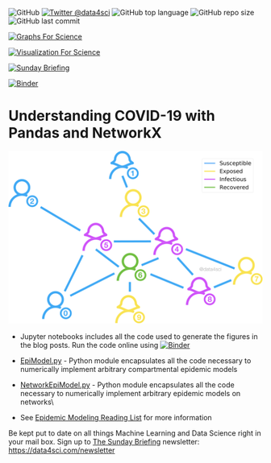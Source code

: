 ![GitHub](https://img.shields.io/github/license/DataForScience/CoVID19)
[![Twitter @data4sci](https://img.shields.io/twitter/follow/data4sci)](https://twitter.com/intent/follow?screen_name=data4sci)
![GitHub top language](https://img.shields.io/github/languages/top/DataForScience/CoVID19)
![GitHub repo size](https://img.shields.io/github/repo-size/DataForScience/CoVID19)
![GitHub last commit](https://img.shields.io/github/last-commit/DataForScience/CoVID19)

[![Graphs For Science](https://img.shields.io/badge/Graphs_For_Science-Subscribe-blue)](https://graphs4sci.substack.com/)

[![Visualization For Science](https://img.shields.io/badge/Visualization_For_Science-Subscribe-blue)](https://viz4sci.substack.com/)

[![Sunday Briefing](https://img.shields.io/badge/Sunday_Briefing-Subscribe-blue)](https://data4sci.ck.page/8a51c452bc)

[![Binder](https://mybinder.org/badge_logo.svg)](https://mybinder.org/v2/gh/DataForScience/CoVID19/main)

# Understanding COVID-19 with Pandas and NetworkX

![Infection](https://raw.githubusercontent.com/DataForScience/CoVID19/main/Infection.png)

- Jupyter notebooks includes all the code used to generate the figures in the blog posts. Run the code online using  [![Binder](https://mybinder.org/badge_logo.svg)](https://mybinder.org/v2/gh/DataForScience/CoVID19/main)

- [EpiModel.py](https://github.com/DataForScience/CoVID19/blob/main/EpiModel.py) - Python module encapsulates all the code necessary to numerically implement arbitrary compartmental epidemic models

- [NetworkEpiModel.py](https://github.com/DataForScience/CoVID19/blob/main/NetworkEpiModel.py) - Python module encapsulates all the code necessary to numerically implement arbitrary epidemic models on networks\

- See [Epidemic Modeling Reading List](bgoncalves.medium.com/list/epidemiology-101-185b95a0f345) for more information

Be kept put to date on all things Machine Learning and Data Science right in your mail box. Sign up to [The Sunday Briefing](https://data4sci.com/newsletter) newsletter: https://data4sci.com/newsletter
